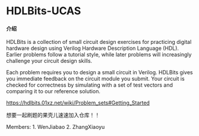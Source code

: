 # HDLBits-UCAS

#### 介绍
HDLBits is a collection of small circuit design exercises for practicing digital hardware design using Verilog Hardware Description Language (HDL). Earlier problems follow a tutorial style, while later problems will increasingly challenge your circuit design skills.

Each problem requires you to design a small circuit in Verilog. HDLBits gives you immediate feedback on the circuit module you submit. Your circuit is checked for correctness by simulating with a set of test vectors and comparing it to our reference solution.

https://hdlbits.01xz.net/wiki/Problem_sets#Getting_Started

想要一起刷题的果壳儿速速加入仓库！！

Members:
    1. WenJiabao
    2. ZhangXiaoyu
